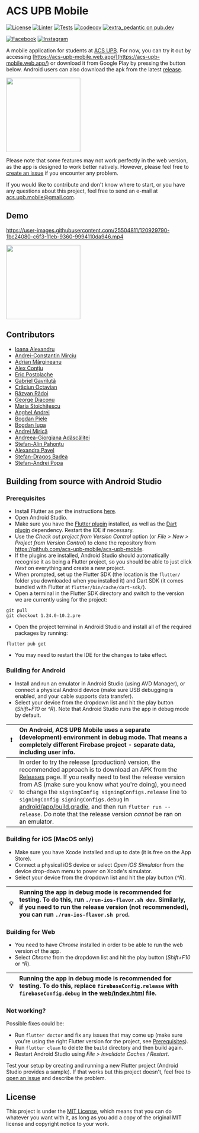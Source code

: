 # ACS UPB Mobile
[![License](https://img.shields.io/badge/license-MIT-green.svg?style=flat)](LICENSE.txt)
[![Linter](https://github.com/acs-upb-mobile/acs-upb-mobile/workflows/Linter/badge.svg)](https://github.com/acs-upb-mobile/acs-upb-mobile/actions?query=workflow%3ALinter)
[![Tests](https://github.com/acs-upb-mobile/acs-upb-mobile/workflows/Tests/badge.svg)](https://github.com/acs-upb-mobile/acs-upb-mobile/actions?query=workflow%3ATests)
[![codecov](https://codecov.io/gh/acs-upb-mobile/acs-upb-mobile/branch/master/graph/badge.svg)](https://codecov.io/gh/acs-upb-mobile/acs-upb-mobile)
[![extra_pedantic on pub.dev](https://img.shields.io/badge/style-extra__pedantic-blue)](https://pub.dev/packages/extra_pedantic)

[![Facebook](https://img.shields.io/badge/Facebook-1877F2?style=for-the-badge&logo=facebook&logoColor=white)](https://www.facebook.com/acsupbmobile)
[![Instagram](https://img.shields.io/badge/Instagram-E4405F?style=for-the-badge&logo=instagram&logoColor=white)](https://www.instagram.com/acs_upb_mobile/)

A mobile application for students at [ACS UPB](https://acs.pub.ro/). For now, you can try it out by accessing [https://acs-upb-mobile.web.app/](https://acs-upb-mobile.web.app/) or download it from Google Play by pressing the button below. Android users can also download the apk from the latest [release](https://github.com/acs-upb-mobile/acs-upb-mobile/releases).

<a href="https://play.google.com/store/apps/details?id=ro.pub.acs.acs_upb_mobile"><img width=200 src=https://raw.githubusercontent.com/steverichey/google-play-badge-svg/266d2b2df26f10d3c00b8129a0bd9f6da6b19f00/img/en_get.svg></a>

Please note that some features may not work perfectly in the web version, as the app is designed to work better natively. However, please feel free to [create an issue](https://github.com/acs-upb-mobile/acs-upb-mobile/issues/new?&template=bug_report.md) if you encounter any problem.

If you would like to contribute and don't know where to start, or you have any questions about this project, feel free to send an e-mail at acs.upb.mobile@gmail.com.

## Demo

https://user-images.githubusercontent.com/25504811/120929790-1bc24080-c6f3-11eb-9360-9994110da946.mp4

<a href="https://www.youtube.com/watch?v=-IRL35WIeGc"><img width=200 src="https://user-images.githubusercontent.com/25504811/120929979-fa158900-c6f3-11eb-8ef3-237591001b44.png"></a>


## Contributors
* [Ioana Alexandru](https://github.com/IoanaAlexandru)
* [Andrei-Constantin Mirciu](https://github.com/andreicmirciu)
* [Adrian Mărgineanu](https://github.com/AdrianMargineanu)
* [Alex Conțiu](https://github.com/AlexContiu)
* [Eric Postolache](https://github.com/ericpostolache)
* [Gabriel Gavriluță](https://github.com/gabrielGavriluta)
* [Crăciun Octavian ](https://github.com/craciunoctavian)
* [Răzvan Rădoi ](https://github.com/razvanra2)
* [George Diaconu](https://github.com/GeorgeMD)
* [Maria Stoichițescu](https://github.com/stoichitescumaria)
* [Anghel Andrei](https://github.com/AnghelAndrei28)
* [Bogdan Piele](https://github.com/bogpie)
* [Bogdan Iuga](https://github.com/iugabogdan98)
* [Andrei Mirică](https://github.com/AndreiMirica19)
* [Andreea-Giorgiana Adăscăliței](https://github.com/AndreeaAdascalitei)
* [Ștefan-Alin Pahonțu](https://github.com/stafy2912)
* [Alexandra Pavel](https://github.com/AlexandraPavel)
* [Ștefan-Dragoș Badea](https://github.com/GhiaraD)
* [Ștefan-Andrei Popa](https://github.com/stefanp0pa)

## Building from source with Android Studio

### Prerequisites

* Install Flutter as per the instructions [here](https://flutter.dev/docs/get-started/install).
* Open Android Studio.
* Make sure you have the [Flutter plugin](https://plugins.jetbrains.com/plugin/9212-flutter) installed, as well as the [Dart plugin](https://plugins.jetbrains.com/plugin/6351-dart) dependency. Restart the IDE if necessary.
* Use the *Check out project from Version Control* option (or *File > New > Project from Version
Control*) to clone the repository from https://github.com/acs-upb-mobile/acs-upb-mobile.
* If the plugins are installed, Android Studio should automatically recognise it as being a Flutter project, so you should be able to just click *Next* on everything and create a new project.
* When prompted, set up the Flutter SDK (the location is the `flutter/` folder you downloaded when you installed it) and Dart SDK (it comes bundled with Flutter at `flutter/bin/cache/dart-sdk/`).
* Open a terminal in the Flutter SDK directory and switch to the version we are currently using for the project:
```
git pull
git checkout 1.24.0-10.2.pre
```
* Open the project terminal in Android Studio and install all of the required packages by running:
```
flutter pub get
```
* You may need to restart the IDE for the changes to take effect.

### Building for Android

* Install and run an emulator in Android Studio (using AVD Manager), or connect a physical Android device (make sure USB debugging is enabled, and your cable supports data transfer).
* Select your device from the dropdown list and hit the play button (*Shift+F10* or *^R*). Note that Android Studio runs the app in debug mode by default.

| :exclamation: | On Android, ACS UPB Mobile uses **a separate (development) environment in debug mode**. That means a completely different Firebase project - separate data, including user info.|
|---------------|:--------------------------------------------------------------------------------------------------------------------------------------------------------------------------------|
|     :bulb:    | In order to try the release (production) version, the recommended approach is to download an APK from the [Releases](https://github.com/acs-upb-mobile/acs-upb-mobile/releases) page. If you really need to test the release version from AS (make sure you know what you're doing), you need to change the `signingConfig signingConfigs.release` line to `signingConfig signingConfigs.debug` in [android/app/build.gradle](android/app/build.gradle), and then run `flutter run --release`. Do note that the release version *cannot* be ran on an emulator.|

### Building for iOS (MacOS only)

* Make sure you have Xcode installed and up to date (it is free on the App Store).
* Connect a physical iOS device or select *Open iOS Simulator* from the device drop-down menu to power on Xcode's simulator.
* Select your device from the dropdown list and hit the play button (*^R*).


|     :bulb:    | Running the app in debug mode is recommended for testing. To do this, run `./run-ios-flavor.sh dev`. Similarly, if you need to run the release version **(not recommended)**, you can run `./run-ios-flavor.sh prod`.|
|---------------|:---------------------------------------------------------------------------------------------------------------------------------------------|

### Building for Web

* You need to have *Chrome* installed in order to be able to run the web version of the app.
* Select *Chrome* from the dropdown list and hit the play button (*Shift+F10* or *^R*).

|     :bulb:    | Running the app in debug mode is recommended for testing. To do this, replace `firebaseConfig.release` with `firebaseConfig.debug` in the [web/index.html](web/index.html) file.|
|---------------|:---------------------------------------------------------------------------------------------------------------------------------------------|

### Not working?

Possible fixes could be:
* Run `flutter doctor` and fix any issues that may come up (make sure you're using the right Flutter version for the project, see [Prerequisites](#prerequisites)).
* Run `flutter clean` to delete the `build` directory and then build again.
* Restart Android Studio using *File > Invalidate Caches / Restart*.

Test your setup by creating and running a new Flutter project (Android Studio provides a sample). If that works but this project doesn't, feel free to [open an issue](https://github.com/IoanaAlexandru/acs_upb_mobile/issues/new) and describe the problem.

## License  

This project is under the [MIT License](LICENSE.txt), which means that you can do whatever you want with it, as long as you add a copy of the original MIT license and copyright notice to your work.
